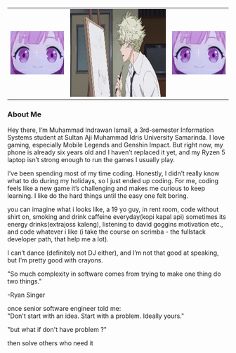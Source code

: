 <table>
  <tr>
    <td><img src="rambutPink.jpg" alt="anime" width="200" max-width="100%"/></td>
    <td><img src="yatoraa.gif" alt="anime" height="200" max-width="100%"/><//></td>
    <td><img src="rambutPink.jpg" alt="anime" width="200" max-width="100%"/><//></td>
  </tr>
</table>

<h3>About Me</h3>
<p>Hey there, I’m Muhammad Indrawan Ismail, a 3rd-semester Information Systems student at Sultan Aji Muhammad Idris University Samarinda. I love gaming, especially Mobile Legends and Genshin Impact. But right now, my phone is already six years old and I haven’t replaced it yet, and my Ryzen 5 laptop isn’t strong enough to run the games I usually play.

I’ve been spending most of my time coding. Honestly, I didn’t really know what to do during my holidays, so I just ended up coding. For me, coding feels like a new game  it’s challenging and makes me curious to keep learning. I like do the hard things until the easy one felt boring.

you can imagine what i looks like, a 19 yo guy, in rent room, code without shirt on, smoking and drink caffeine everyday(kopi kapal api) sometimes its energy drinks(extrajoss kaleng), listening to david goggins motivation etc., and code whatever i like (i take the course on scrimba - the fullstack developer path, that help me a lot).

I can’t dance (definitely not DJ either), and I’m not that good at speaking, but I’m pretty good with crayons. 

"So much complexity in software comes from trying to make one thing do two things."

-Ryan Singer
</p>

<p>once senior software engineer told me: <br>
  "Don't start with an idea. Start with a problem. Ideally yours."</p>
  <p>"but what if don't have problem ?"</p>
  <p>then solve others who need it</p>
<picture>
